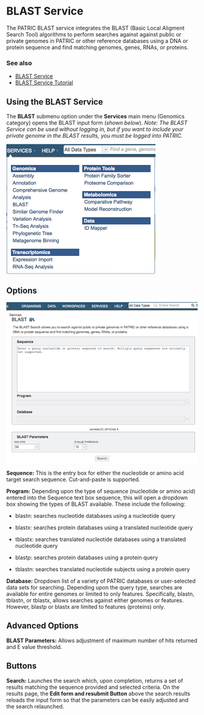 # BLAST Service
The PATRIC BLAST service integrates the BLAST (Basic Local Aligment Search Tool) algorithms to perform searches against against public or private genomes in PATRIC or other reference databases using a DNA or protein sequence and find matching genomes, genes, RNAs, or proteins.  

### See also
* [BLAST Service](https://patricbrc.org/app/BLAST)
* [BLAST Service Tutorial](https://docs.patricbrc.org/tutorial/blast/blast.html)

## Using the BLAST Service
The **BLAST** submenu option under the **Services** main menu (Genomics category) opens the BLAST input form (*shown below*). *Note: The BLAST Service can be used without logging in, but if you want to include your private genome in the BLAST results, you must be logged into PATRIC.*

![BLAST Menu](../images/services_menu.png)

## Options
![BLAST Input Form](../images/blast_input_form.png) 

**Sequence:** This is the entry box for either the nucleotide or amino acid target search sequence.  Cut-and-paste is supported. 

**Program:** Depending upon the type of sequence (nucleotide or amino acid) entered into the Sequence text box sequence, this will open a dropdown box showing the types of BLAST available. These include the following: 
  * blastn: searches nucleotide databases using a nucleotide query

  * blastx: searches protein databases using a translated nucleotide query

  * tblastx: searches translated nucleotide databases using a translated nucleotide query

  * blastp: searches protein databases using a protein query

  * tblastn: searches translated nucleotide subjects using a protein query

**Database:** Dropdown list of a variety of PATRIC databases or user-selected data sets for searching. Depending upon the query type, searches are available for entire genomes or limited to only features. Specifically, blastn, tblastn, or tblastx, allows searches against either genomes or features. However, blastp or blastx are limited to features (proteins) only.   

## Advanced Options
**BLAST Parameters:** Allows adjustment of maximum number of hits returned and E value threshold.

## Buttons
**Search:** Launches the search which, upon completion, returns a set of results matching the sequence provided and selected criteria.  On the results page, the **Edit form and resubmit Button** above the search results reloads the input form so that the parameters can be easily adjusted and the search relaunched.
